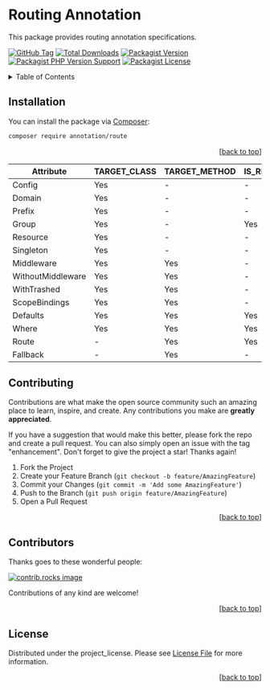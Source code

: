 <a id="readme-top"></a>

# Routing Annotation

This package provides routing annotation specifications.

[![GitHub Tag][GitHub Tag]][GitHub Tag URL]
[![Total Downloads][Total Downloads]][Packagist URL]
[![Packagist Version][Packagist Version]][Packagist URL]
[![Packagist PHP Version Support][Packagist PHP Version Support]][Repository URL]
[![Packagist License][Packagist License]][Repository URL]

<!-- TABLE OF CONTENTS -->
<details>
    <summary>Table of Contents</summary>
    <ol>
        <li><a href="#installation">Installation</a></li>
        <li><a href="#contributing">Contributing</a></li>
        <li><a href="#contributors">Contributors</a></li>
        <li><a href="#license">License</a></li>
    </ol>
</details>

<!-- INSTALLATION -->

## Installation

You can install the package via [Composer]:

```bash
composer require annotation/route
```

<p align="right">[<a href="#readme-top">back to top</a>]</p>

| Attribute         | TARGET_CLASS | TARGET_METHOD | IS_REPEATABLE | Interface        |
|-------------------|--------------|---------------|---------------|------------------|
| Config            | Yes          | -             | -             | Config           |
| Domain            | Yes          | -             | -             | Routing          |
| Prefix            | Yes          | -             | -             | Routing          |
| Group             | Yes          | -             | Yes           | Routing          |
| Resource          | Yes          | -             | -             | Routing,Resource |
| Singleton         | Yes          | -             | -             | Routing,Resource |
| Middleware        | Yes          | Yes           | -             | Routing          |
| WithoutMiddleware | Yes          | Yes           | -             | Routing          |
| WithTrashed       | Yes          | Yes           | -             | Routing          |
| ScopeBindings     | Yes          | Yes           | -             | Routing          |
| Defaults          | Yes          | Yes           | Yes           | Routing          |
| Where             | Yes          | Yes           | Yes           | Routing,Where    |
| Route             | -            | Yes           | Yes           | Routing,Route    |
| Fallback          | -            | Yes           | -             | Routing          |

<!-- CONTRIBUTING -->

## Contributing

Contributions are what make the open source community such an amazing place to learn, inspire, and create. Any contributions you make are **greatly appreciated**.

If you have a suggestion that would make this better, please fork the repo and create a pull request. You can also simply open an issue with the tag "enhancement".
Don't forget to give the project a star! Thanks again!

1. Fork the Project
2. Create your Feature Branch (`git checkout -b feature/AmazingFeature`)
3. Commit your Changes (`git commit -m 'Add some AmazingFeature'`)
4. Push to the Branch (`git push origin feature/AmazingFeature`)
5. Open a Pull Request

<p align="right">[<a href="#readme-top">back to top</a>]</p>

<!-- CONTRIBUTORS -->

## Contributors

Thanks goes to these wonderful people:

<a href="https://github.com/dependencies-packagist/route/graphs/contributors">
  <img src="https://contrib.rocks/image?repo=dependencies-packagist/route" alt="contrib.rocks image" />
</a>

Contributions of any kind are welcome!

<p align="right">[<a href="#readme-top">back to top</a>]</p>

<!-- LICENSE -->

## License

Distributed under the project_license. Please see [License File] for more information.

<p align="right">[<a href="#readme-top">back to top</a>]</p>

[GitHub Tag]: https://img.shields.io/github/v/tag/dependencies-packagist/route

[Total Downloads]: https://img.shields.io/packagist/dt/annotation/route?style=flat-square

[Packagist Version]: https://img.shields.io/packagist/v/annotation/route

[Packagist PHP Version Support]: https://img.shields.io/packagist/php-v/annotation/route

[Packagist License]: https://img.shields.io/github/license/dependencies-packagist/route

[Packagist URL]: https://packagist.org/packages/annotation/route

[Repository URL]: https://github.com/dependencies-packagist/route

[GitHub Open Issues]: https://github.com/dependencies-packagist/route/issues

[GitHub Tag URL]: https://github.com/dependencies-packagist/route/tagsv

[License File]: https://github.com/dependencies-packagist/route/blob/main/LICENSE

[Composer]: https://getcomposer.org
